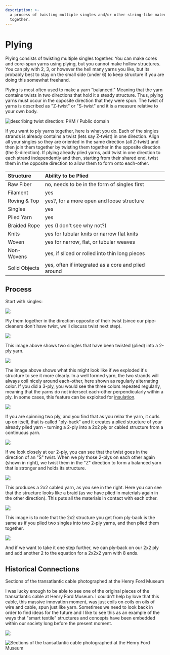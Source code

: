 ```yaml
---
description: >-
  a process of twisting multiple singles and/or other string-like materials
  together.
---
```


# Plying

Plying consists of twisting multiple singles together. You can make cores and core-spun yarns using plying, but you cannot make hollow structures. You can ply with 2, 3, or however the hell many yarns you like, but its probably best to stay on the small side \(under 6\) to keep structure if you are doing this somewhat freehand. 

Plying is most often used to make a yarn "balanced." Meaning that the yarn contains twists in two directions that hold it a steady structure.  Thus, plying yarns must occur in the opposite direction that they were spun. The twist of yarns is described as "Z-twist" or "S-twist" and it is a measure relative to your own body. 

![describing twist direction: PKM / Public domain](..//yarn_twist-1.png)

If you want to ply yarns together, here is what you do. Each of the singles strands is already contains a twist \(lets say Z-twist\) in one direction. Align all your singles so they are oriented in the same direction \(all Z-twist\) and then join them together by twisting them together in the opposite direction \(the S-direction\). If plying already plied yarns, add twist in one direction to each strand independently and then, starting from their shared end, twist them in the opposite direction to allow them to form onto each-other. 

| Structure | Ability to be Plied |
| :--- | :--- |
| Raw Fiber | no, needs to be in the form of singles first |
| Filament | yes |
| Roving & Top | yes?, for a more open and loose structure  |
| Singles | yes |
| Plied Yarn | yes |
| Braided Rope | yes \(I don't see why not?\) |
| Knits | yes for tubular knits or narrow flat knits |
| Woven | yes for narrow, flat, or tubular weaves |
| Non-Wovens | yes, if sliced or rolled into thin long pieces |
| Solid Objects | yes, often if integrated as a core and plied around |

## Process

Start with singles:

![](..//so_yarn_examples.001.jpeg)

Ply them together in the direction opposite of their twist \(since our pipe-cleaners don't have twist, we'll discuss twist next step\). 

![](..//so_yarn_examples.002.jpeg)

This image above shows two singles that have been twisted \(plied\) into a 2-ply yarn. 

![](..//so_yarn_examples.003.jpeg)

The image above shows what this might look like if we exploded it's structure to see it more clearly. In a well formed yarn, the two strands will always coil nicely around each-other, here shown as regularly alternating color. If you did a 3-ply, you would see the three colors repeated regularly, meaning that the yarns do not intersect each-other perpendicularly within a ply. In some cases, this feature can be exploited for [insulation](../../dynamics/insulation.md).

![](..//so_yarn_examples.004.jpeg)

If you are spinning two ply, and you find that as you relax the yarn, it curls up on itself, that is called "ply-back" and it creates a plied structure of your already plied yarn - turning a 2-ply into a 2x2 ply or cabled structure from a continuous yarn.

![](..//so_yarn_examples.005.jpeg)

 If we look closely at our 2-ply, you can see that the twist goes in the direction of an "S" twist. When we ply those 2-plys on each other again \(shown in right\), we twist them in the "Z" direction to form a balanced yarn that is stronger and holds its structure.  

![](..//so_yarn_examples.006.jpeg)

This produces a 2x2 cabled yarn, as you see in the right. Here you can see that the structure looks like a braid \(as we have plied in materials again in the other direction\). This puts all the materials in contact with each other. 

![](..//so_yarn_examples.007.jpeg)

This image is to note that the 2x2 structure you get from ply-back is the same as if you plied two singles into two 2-ply yarns, and then plied them together. 

![](..//so_yarn_examples.008.jpeg)

And if we want to take it one step further, we can ply-back on our 2x2 ply and add another 2 to the equation for a 2x2x2 yarn with 8 ends. 

## Historical Connections

Sections of the transatlantic cable photographed at the Henry Ford Museum

I was lucky enough to be able to see one of the original pieces of the transatlantic cable at Henry Ford Museum. I couldn't help by love that this cable, this massive innovation moment, was just coils on coils on oils of wire and cable, spun just like yarn. Sometimes we need to look back in order to find ideas for the future and I like to see this as an example of the ways that "smart textile" structures and concepts have been embedded within our society long before the present moment. 

![](..//img_7233%20%281%29.jpg)

![Sections of the transatlantic cable photographed at the Henry Ford Museum](..//img_7234%20%281%29.jpg)



